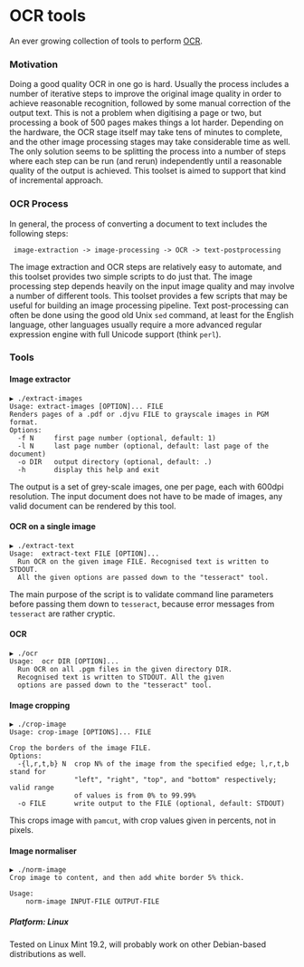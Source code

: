 # OCR tools
An ever growing collection of tools to perform [OCR](https://en.wikipedia.org/wiki/Optical_character_recognition).

### Motivation

Doing a good quality OCR in one go is hard. Usually the process includes a number of iterative steps to improve the original
image quality in order to achieve reasonable recognition, followed by some manual correction of the output text.
This is not a problem when digitising a page or two, but processing a book of 500 pages makes
things a lot harder. Depending on the hardware, the OCR stage itself may take tens of minutes to complete, and the
other image processing stages may take considerable time as well. The only solution seems to be splitting the process
into a number of steps where each step can be run (and rerun) independently until a reasonable quality of the output
is achieved. This toolset is aimed to support that kind of incremental approach.

### OCR Process

In general, the process of converting a document to text includes the following steps:

``` image-extraction -> image-processing -> OCR -> text-postprocessing```

The image extraction and OCR steps are relatively easy to automate, and this toolset provides two simple
scripts to do just that. The image processing step depends heavily on the input image quality and may involve
a number of different tools. This toolset provides a few scripts that may be useful for building an image processing pipeline.
Text post-processing can often be done using the good old Unix `sed` command, at least for the English language,
other languages usually require a more advanced regular expression engine with full Unicode support (think `perl`).

### Tools
#### Image extractor

```
▶ ./extract-images
Usage: extract-images [OPTION]... FILE
Renders pages of a .pdf or .djvu FILE to grayscale images in PGM format.
Options:
  -f N     first page number (optional, default: 1)
  -l N     last page number (optional, default: last page of the document)
  -o DIR   output directory (optional, default: .)
  -h       display this help and exit
```

The output is a set of grey-scale images, one per page, each with 600dpi resolution. The input document
does not have to be made of images, any valid document can be rendered by this tool.

#### OCR on a single image
```
▶ ./extract-text
Usage:	extract-text FILE [OPTION]...
  Run OCR on the given image FILE. Recognised text is written to STDOUT.
  All the given options are passed down to the "tesseract" tool.
```

The main purpose of the script is to validate command line parameters before passing
them down to `tesseract`, because error messages from `tesseract` are rather cryptic.

#### OCR
```
▶ ./ocr
Usage:	ocr DIR [OPTION]...
  Run OCR on all .pgm files in the given directory DIR.
  Recognised text is written to STDOUT. All the given
  options are passed down to the "tesseract" tool.
```

#### Image cropping
```
▶ ./crop-image
Usage: crop-image [OPTIONS]... FILE

Crop the borders of the image FILE.
Options:
  -{l,r,t,b} N  crop N% of the image from the specified edge; l,r,t,b stand for
                "left", "right", "top", and "bottom" respectively; valid range
                of values is from 0% to 99.99%
  -o FILE       write output to the FILE (optional, default: STDOUT)
```
This crops image with `pamcut`, with crop values given in percents, not in pixels.

#### Image normaliser
```
▶ ./norm-image
Crop image to content, and then add white border 5% thick.

Usage:
	norm-image INPUT-FILE OUTPUT-FILE
```

##### Platform: Linux

Tested on Linux Mint 19.2, will probably work on other Debian-based distributions as well.
